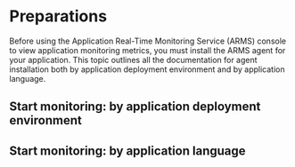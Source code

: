 # Preparations

Before using the Application Real-Time Monitoring Service \(ARMS\) console to view application monitoring metrics, you must install the ARMS agent for your application. This topic outlines all the documentation for agent installation both by application deployment environment and by application language.

## Start monitoring: by application deployment environment

## Start monitoring: by application language

